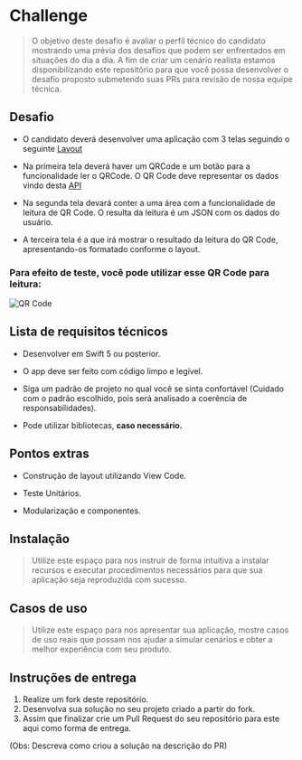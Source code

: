 # Challenge
> O objetivo deste desafio é avaliar o perfil técnico do candidato mostrando uma prévia dos desafios que podem ser enfrentados em situações do dia a dia. A fim de criar um cenário realista estamos disponibilizando este repositório para que você possa desenvolver o desafio proposto submetendo suas PRs para revisão de nossa equipe técnica.


## Desafio

- O candidato deverá desenvolver uma aplicação com 3 telas seguindo o seguinte [Layout](https://xd.adobe.com/view/cd80cfa4-baf4-4535-855b-a6284b8b5562-98d3/)

- Na primeira tela deverá haver um QRCode e um botão para a funcionalidade ler o QRCode. O QR Code deve representar os dados vindo desta [API](https://easywork-challenge.web.app/user)

- Na segunda tela devará conter a uma área com a funcionalidade de leitura de QR Code. O resulta da leitura é um JSON com os dados do usuário. 

- A terceira tela é a que irá mostrar o resultado da leitura do QR Code, apresentando-os formatado conforme o layout.


### Para efeito de teste, você pode utilizar esse QR Code para leitura:
![QR Code](https://easywork-challenge.web.app/user/qrcode.jpg)


## Lista de requisitos técnicos

* Desenvolver em Swift 5 ou posterior. 

* O app deve ser feito com código limpo e legível.

* Siga um padrão de projeto no qual você se sinta confortável (Cuidado com o padrão escolhido, pois será analisado a coerência de responsabilidades). 

* Pode utilizar bibliotecas, **caso necessário.**


## Pontos extras

* Construção de layout utilizando View Code.

* Teste Unitários. 

* Modularização e componentes.


## Instalação

>Utilize este espaço para nos instruir de forma intuitiva a instalar recursos e executar procedimentos necessários para que sua aplicação seja reproduzida com sucesso.

## Casos de uso

>Utilize este espaço para nos apresentar sua aplicação, mostre casos de uso reais que possam nos ajudar a simular cenários e obter a melhor experiência com seu produto.

## Instruções de entrega

1. Realize um fork deste repositório.
2. Desenvolva sua solução no seu projeto criado a partir do fork.
3. Assim que finalizar crie um Pull Request do seu repositório para este aqui como forma de entrega.

(Obs: Descreva como criou a solução na descrição do PR)
